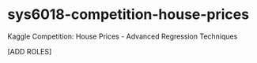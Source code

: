 # sys6018-competition-house-prices
Kaggle Competition: House Prices - Advanced Regression Techniques

[ADD ROLES]
